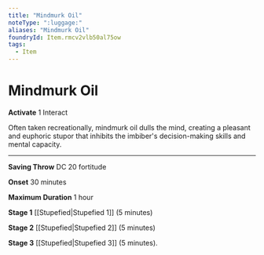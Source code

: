 ```yaml
---
title: "Mindmurk Oil"
noteType: ":luggage:"
aliases: "Mindmurk Oil"
foundryId: Item.rmcv2vlb50al75ow
tags:
  - Item
---
```


# Mindmurk Oil

**Activate** 1 Interact

Often taken recreationally, mindmurk oil dulls the mind, creating a pleasant and euphoric stupor that inhibits the imbiber's decision-making skills and mental capacity.

* * *

**Saving Throw** DC 20 fortitude

**Onset** 30 minutes

**Maximum Duration** 1 hour

**Stage 1** [[Stupefied|Stupefied 1]] (5 minutes)

**Stage 2** [[Stupefied|Stupefied 2]] (5 minutes)

**Stage 3** [[Stupefied|Stupefied 3]] (5 minutes).

